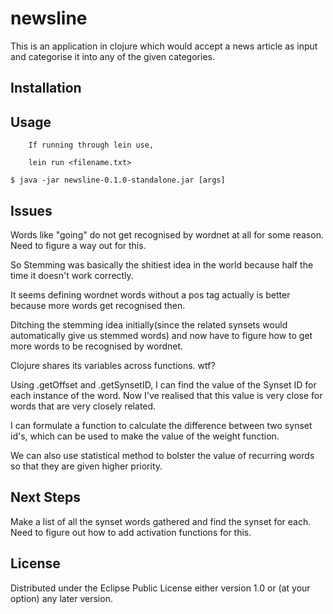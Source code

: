 # newsline

This is an application in clojure which would accept a news article as input and categorise it into any of the given categories.

## Installation


## Usage

		If running through lein use,

		lein run <filename.txt>

    $ java -jar newsline-0.1.0-standalone.jar [args]


## Issues

Words like "going" do not get recognised by wordnet at all for some reason. Need to figure a way out for this.

So Stemming was basically the shitiest idea in the world because half the time it doesn't work correctly.

It seems defining wordnet words without a pos tag actually is better because more words get recognised then.

Ditching the stemming idea initially(since the related synsets would automatically give us stemmed words) and now have to figure how to get more words to be recognised by wordnet.

Clojure shares its variables across functions. wtf?

Using .getOffset and .getSynsetID, I can find the value of the Synset ID for each instance of the word. Now I've realised that this value is very close for words that are very closely related.

I can formulate a function to calculate the difference between two synset id's, which can be used to make the value of the weight function.

We can also use statistical method to bolster the value of recurring words so that they are given higher priority.

## Next Steps

Make a list of all the synset words gathered and find the synset for each.
Need to figure out how to add activation functions for this.

## License

Distributed under the Eclipse Public License either version 1.0 or (at
your option) any later version.
